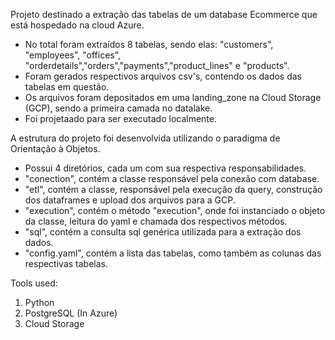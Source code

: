 Projeto destinado a extração das tabelas de um database Ecommerce que está hospedado na cloud Azure.
- No total foram extraídos 8 tabelas, sendo elas: "customers", "employees", "offices", "orderdetails","orders","payments","product_lines" e "products".
-  Foram gerados respectivos arquivos csv's, contendo os dados das tabelas em questão.
-  Os arquivos foram depositados em uma landing_zone na Cloud Storage (GCP), sendo a primeira camada no datalake.
-  Foi projetaado para ser executado localmente.

A estrutura do projeto foi desenvolvida utilizando o paradigma de Orientação à Objetos.
-  Possui 4 diretórios, cada um com sua respectiva responsabilidades.
-  "conection", contém a classe responsável pela conexão com database.
-  "etl", contém a classe, responsável pela execução da query, construção dos dataframes e upload dos arquivos para a GCP.
-  "execution", contém o método "execution", onde foi instanciado o objeto da classe, leitura do yaml e chamada dos respectivos métodos.
-  "sql", contém a consulta sql genérica utilizada para a extração dos dados.
-  "config.yaml", contém a lista das tabelas, como também as colunas das respectivas tabelas. 

Tools used:
1. Python
2. PostgreSQL (In Azure)
3. Cloud Storage
